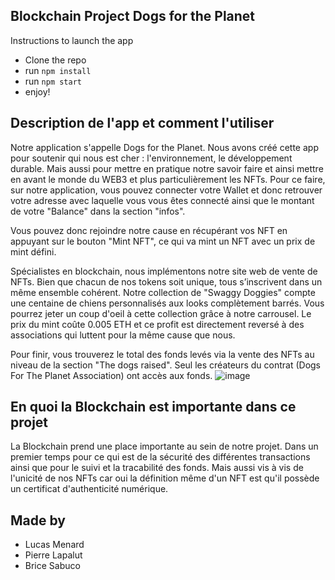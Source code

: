 ## Blockchain Project Dogs for the Planet

Instructions to launch the app

- Clone the repo
- run `npm install`
- run `npm start`
- enjoy!

## Description de l'app et comment l'utiliser

Notre application s'appelle Dogs for the Planet. Nous avons créé cette app pour soutenir qui nous est cher : l'environnement, le développement durable. Mais aussi pour mettre en pratique notre savoir faire et ainsi mettre en avant le monde du WEB3 et plus particulièrement les NFTs. Pour ce faire, sur notre application, vous pouvez connecter votre Wallet et donc retrouver votre adresse avec laquelle vous vous êtes connecté ainsi que le montant de votre "Balance" dans la section "infos".

Vous pouvez donc rejoindre notre cause en récupérant vos NFT en appuyant sur le bouton "Mint NFT", ce qui va mint un NFT avec un prix de mint défini.

Spécialistes en blockchain, nous implémentons notre site web de vente de NFTs. Bien que chacun de nos tokens soit unique, tous s’inscrivent dans un même ensemble cohérent. Notre collection de "Swaggy Doggies" compte une centaine de chiens personnalisés aux looks complètement barrés. Vous pourrez jeter un coup d'oeil à cette collection grâce à notre carrousel. Le prix du mint coûte 0.005 ETH et ce profit est directement reversé à des associations qui luttent pour la même cause que nous.

Pour finir, vous trouverez le total des fonds levés via la vente des NFTs au niveau de la section "The dogs raised". Seul les créateurs du contrat (Dogs For The Planet Association) ont accès aux fonds.
![image](https://user-images.githubusercontent.com/38218882/200934176-d6800565-47d6-4970-b87f-95bf1d2fb705.png)


## En quoi la Blockchain est importante dans ce projet

La Blockchain prend une place importante au sein de notre projet. Dans un premier temps pour ce qui est de la sécurité des différentes transactions ainsi que pour le suivi et la tracabilité des fonds. Mais aussi vis à vis de l'unicité de nos NFTs car oui la définition même d'un NFT est qu'il possède un certificat d'authenticité numérique.

## Made by

- Lucas Menard
- Pierre Lapalut
- Brice Sabuco
